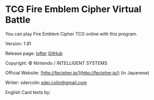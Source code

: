 TCG Fire Emblem Cipher Virtual Battle
=======

You can play Fire Emblem Cipher TCG online with this program.


Version: 1.91

Release page: [lofter](http://fecipher.lofter.com/post/1d409908_b6a49f6) [GitHub](https://github.com/sdercolin/FECipherVit)


Copyright: © Nintendo / INTELLIGENT SYSTEMS

Official Website: [http://fecipher.jp/](http://fecipher.jp/) (in Japanese)

Writer: sdercolin   sder.colin@gmail.com

English Card texts by: 

